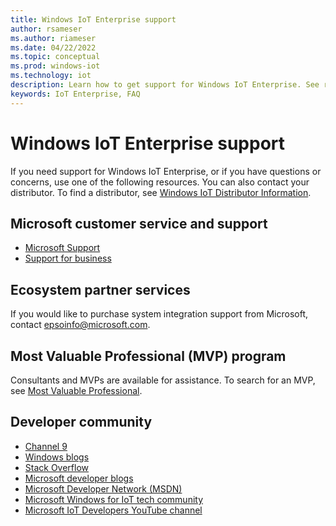 ```yaml
---
title: Windows IoT Enterprise support
author: rsameser
ms.author: riameser
ms.date: 04/22/2022
ms.topic: conceptual
ms.prod: windows-iot
ms.technology: iot
description: Learn how to get support for Windows IoT Enterprise. See resources that offer assistance with questions and problems.
keywords: IoT Enterprise, FAQ
---
```


# Windows IoT Enterprise support

If you need support for Windows IoT Enterprise, or if you have questions or concerns, use one of the following resources. You can also contact your distributor. To find a distributor, see [Windows IoT Distributor Information](https://aka.ms/IoTDistributorList).

## Microsoft customer service and support

- [Microsoft Support](https://support.microsoft.com/contactus)
- [Support for business](https://support.microsoft.com/supportforbusiness/productselection)

## Ecosystem partner services

If you would like to purchase system integration support from Microsoft, contact [epsoinfo@microsoft.com](mailto:epsoinfo@microsoft.com).

## Most Valuable Professional (MVP) program

Consultants and MVPs are available for assistance. To search for an MVP, see [Most Valuable Professional](https://mvp.microsoft.com/).

## Developer community

- [Channel 9](https://channel9.msdn.com/)
- [Windows blogs](https://blogs.windows.com/windowsdeveloper/)
- [Stack Overflow](https://stackoverflow.com/questions/tagged/windows-10-iot-enterprise)
- [Microsoft developer blogs](https://devblogs.microsoft.com/)
- [Microsoft Developer Network (MSDN)](https://social.msdn.microsoft.com/Forums/en-US/home?forum=WindowsIoT)
- [Microsoft Windows for IoT tech community](https://techcommunity.microsoft.com/t5/windows-10-iot/bd-p/Windows10IoT)
- [Microsoft IoT Developers YouTube channel](https://www.youtube.com/channel/UCL7wy-iy_V76xxPnrIzGOZQ)
